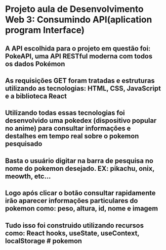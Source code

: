 # Projeto aula de Desenvolvimento Web 3: Consumindo API(aplication program Interface) 

## A API escolhida para o projeto em questão foi: PokeAPI, uma API RESTful moderna com todos os dados Pokémon 

## As requisições GET foram tratadas e estruturas utilizando as tecnologias: HTML, CSS, JavaScript e a biblioteca React

## Utilizando todas essas tecnologias foi desenvolvido uma pokedex (dispositivo popular no anime) para consultar informações e destalhes em tempo real sobre o pokemon pesquisado 

## Basta o usuário digitar na barra de pesquisa no nome do pokemon desejado. EX: pikachu, onix, meowth, etc... 

## Logo após clicar o botão consultar rapidamente irão aparecer informações particulares do pokemon como: peso, altura, id, nome e imagem

## Tudo isso foi construido utilizando recursos como: React hooks, useState, useContext, localStorage # pokemon
